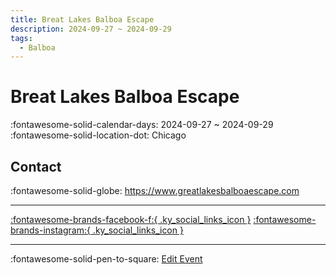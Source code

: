 ```yaml
---
title: Breat Lakes Balboa Escape
description: 2024-09-27 ~ 2024-09-29
tags:
  - Balboa
---
```


# Breat Lakes Balboa Escape 

:fontawesome-solid-calendar-days: 2024-09-27 ~ 2024-09-29  
:fontawesome-solid-location-dot: Chicago  

## Contact

:fontawesome-solid-globe: <https://www.greatlakesbalboaescape.com>  

---

 [:fontawesome-brands-facebook-f:{ .ky_social_links_icon }](https://www.facebook.com/greatlakesbalboaescape) [:fontawesome-brands-instagram:{ .ky_social_links_icon }](https://instagram.com/greatlakesbalboaescape)

---

:fontawesome-solid-pen-to-square: [Edit Event](https://github.com/swingdance/events/issues/new?assignees=&labels=update+event&projects=&template=03-update_entity.yml&title=Update%20Event%3A%202024%2Fen_US%20%E2%80%A2%20Breat%20Lakes%20Balboa%20Escape&region=en_US&year=2024&id=breat-lakes-balboa-escape-2024&name=Breat%20Lakes%20Balboa%20Escape&org_id=)
